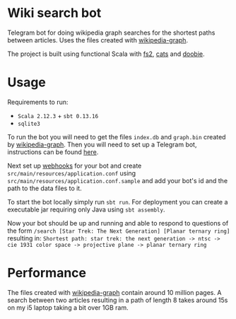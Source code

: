 # Wiki search bot

Telegram bot for doing wikipedia graph searches for the shortest paths between articles.
Uses the files created with [wikipedia-graph](https://github.com/jhnj/wikipedia-graph).

The project is built using functional Scala with [fs2](https://github.com/functional-streams-for-scala/fs2),
[cats](https://github.com/typelevel/cats) and [doobie](https://github.com/tpolecat/doobie).

# Usage

Requirements to run:
  - `Scala 2.12.3` + `sbt 0.13.16`
  - `sqlite3`

To run the bot you will need to get the files `index.db` and `graph.bin` created by
[wikipedia-graph](https://github.com/jhnj/wikipedia-graph). Then you will need to set up a 
Telegram bot, instructions can be found [here](https://core.telegram.org/bots/api).

Next set up [webhooks](https://core.telegram.org/bots/api#setwebhook) for your bot and
create `src/main/resources/application.conf` using `src/main/resources/application.conf.sample`
and add your bot's id and the path to the data files to it.

To start the bot locally simply run `sbt run`. For deployment you can create a executable
jar requiring only Java using `sbt assembly`.

Now your bot should be up and running and able to respond to questions of the form
`/search [Star Trek: The Next Generation] [Planar ternary ring]` resulting in:
`Shortest path: star trek: the next generation -> ntsc -> cie 1931 color space ->
projective plane -> planar ternary ring`


# Performance

The files created with [wikipedia-graph](https://github.com/jhnj/wikipedia-graph) contain
around 10 million pages. A search between two articles resulting in a path of length 8 takes around
15s on my i5 laptop taking a bit over 1GB ram.


